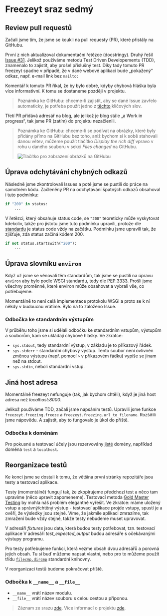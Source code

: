 # Freezeyt sraz sedmý


## Review pull requestů
Začali jsme tím, že jsme se koukli na pull requesty (PR),
které přistály na GitHubu.

První z nich aktualizoval dokumentační řetězce (docstringy).
Druhý řešil [Issue #31](https://github.com/encukou/freezeyt/issues/31).
Jelikož používáme metodu Test Driven Developementu (TDD),
znamenalo to zajistit, aby prošel příslušný test.
Díky tady tomuto PR freezeyt spadne v případě, že v dané webové aplikaci
bude „pokažený“ odkaz, např. e-mail link bez `mailto:`

Komentář k tomuto PR říkal, že by bylo dobré, kdyby chybová hláška
byla více informativní. K tomu se dostaneme později v projektu.

> Poznámka ke GitHubu: chceme-li zajistit, aby se dané Issue zavřelo
automaticky, je potřeba použít jedno
z [těchto](https://docs.github.com/en/github/managing-your-work-on-github/linking-a-pull-request-to-an-issue#linking-a-pull-request-to-an-issue-using-a-keyword)
klíčových slov.

Třetí PR přidává adresář na blog, ale jelikož je blog stále „a Work in progress“,
tak jsme PR (zatím) do projektu nezačlenili.

> Poznámka ke GitHubu: chceme-li se podívat na obrázky, které byly přidány přímo
na GitHubu bez toho, aniž bychom si k sobě stahovali danou větev, můžeme použít
tlačítko *Display the rich diff* vpravo v rohu u daného souboru v sekci *Files changed* na GitHubu.
>
> ![Tlačítko pro zobrazení obrázků na GitHubu](../static/images/rich_diff.png)


## Úprava odchytávání chybných odkazů
Následně jsme zkontrolovali Issues a poté jsme se pustili do práce na samotném kódu.
Začleněný PR na odchytávání špatných odkazů obsahoval i tuto podmínku:

```python
if "200" in status:
    ...
```
V řetězci, který obsahuje status code, se `"200"` teoreticky může vyskytovat kdekoliv,
takže pro jistotu jsme tuto podmínku upravili, protože dle [standardu](https://tools.ietf.org/html/rfc7231)
je status code vždy na začátku. Podmínku jsme upravili tak, že zjišťuje, zda status začíná kódem 200.

```python
if not status.startswith("200"):
    ...
```


## Úprava slovníku `environ`
Když už jsme se věnovali těm standardům, tak jsme se pustili na úpravu `environ`
aby bylo podle WSGI standardu, tedy dle [PEP 3333](https://www.python.org/dev/peps/pep-3333/#environ-variables).
Prošli jsme všechny proměnné, které environ může obsahovat a vybrali vše, co potřebujeme.

Momentálně to není celá implementace protokolu WSGI a proto se k ní někdy v budoucnu vrátíme.
Bylo na to založeno Issue.


### Odbočka ke standardním výstupům
V průběhu toho jsme si udělali odbočku ke standardním vstupům, výstupům a souborům,
kam se ukládají chybové hlášky. Ve zkratce:

* `sys.stdout`, tedy standardní výstup, v základu je to příkazový řádek.
* `sys.stderr` - standardní chybový výstup. Tento soubor není ovlivněn změnou výstupu
(např. pomocí `>` v příkazovém řádku) vypíše se jinam než na stdout.
* `sys.stdin`, neboli standardní vstup.


## Jiná host adresa
Momentálně freezeyt nefunguje (tak, jak bychom chtěli), když je jiná host adresa než *localhost:8000*.

Jelikož používáme TDD, začali jsme napsáním testů. Upravili jsme funkce
`freezeyt.freezing.freeze` a `freezeyt.freezing.url_to_filename`.
Rozšířili jsme nápovědu. A zajistit, aby to fungovalo je úkol do příště.

### Odbočka k doménám
Pro pokusné a testovací účely jsou rezervovány [jisté](https://tools.ietf.org/html/rfc2606)
domény, například doména `test` a `localhost`.


## Reorganizace testů
Ke konci jsme se dostali k tomu, že většina první stránky repozitáře jsou
testy a testovací aplikace.

Testy (momentálně) fungují tak, že zkopírujeme předchozí test a něco tam upravíme
(něco upravit zapomeneme).
Testovací metoda [Gold Master Testing](https://codeclimate.com/blog/gold-master-testing/)
by mohla náš problém elegantně vyřešit. Ve zkratce: máme uložený vstup
a správný/chtěný výstup - testovací aplikace projde vstupy, spustí je a ověří,
že výsledky jsou stejné.
Víme, že jakmile aplikaci zmrazíme, tak zmražení bude vždy stejné, takže testy
nebudeme muset upravovat.

V adresáři *fixtures* jsou data, která budou testy potřebovat,
tzn. testovací aplikace V adresáři *test_expected_output* budou adresáře
s očekávanými výstupy programu.

Pro testy potřebujeme funkci, která vezme obsah dvou adresářů a porovná jejich obsah.
Tu si buď můžeme napsat vlastní, nebo pro to můžeme použít třídu
[`filecmp.dircmp`](https://docs.python.org/3/library/filecmp.html#the-dircmp-class)
standardní knihovny.

V reorganizaci testů budeme pokračovat příště.

### Odbočka k `__name__` a `__file__`
* `__name__` vrátí název modulu.
* `__file__` vrátí název souboru s celou cestou a příponou.

> Záznam ze srazu [zde](https://youtu.be/DzpNvEarVAE).
Více informací o projektu [zde](https://tinyurl.com/freezeyt).
